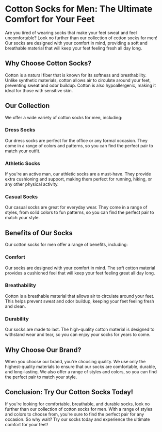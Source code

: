 # Cotton Socks for Men: The Ultimate Comfort for Your Feet

Are you tired of wearing socks that make your feet sweat and feel uncomfortable? Look no further than our collection of cotton socks for men! Our socks are designed with your comfort in mind, providing a soft and breathable material that will keep your feet feeling fresh all day long.

## Why Choose Cotton Socks?

Cotton is a natural fiber that is known for its softness and breathability. Unlike synthetic materials, cotton allows air to circulate around your feet, preventing sweat and odor buildup. Cotton is also hypoallergenic, making it ideal for those with sensitive skin.

## Our Collection

We offer a wide variety of cotton socks for men, including:

### Dress Socks

Our dress socks are perfect for the office or any formal occasion. They come in a range of colors and patterns, so you can find the perfect pair to match your outfit.

### Athletic Socks

If you're an active man, our athletic socks are a must-have. They provide extra cushioning and support, making them perfect for running, hiking, or any other physical activity.

### Casual Socks

Our casual socks are great for everyday wear. They come in a range of styles, from solid colors to fun patterns, so you can find the perfect pair to match your style.

## Benefits of Our Socks

Our cotton socks for men offer a range of benefits, including:

### Comfort

Our socks are designed with your comfort in mind. The soft cotton material provides a cushioned feel that will keep your feet feeling great all day long.

### Breathability

Cotton is a breathable material that allows air to circulate around your feet. This helps prevent sweat and odor buildup, keeping your feet feeling fresh and clean.

### Durability

Our socks are made to last. The high-quality cotton material is designed to withstand wear and tear, so you can enjoy your socks for years to come.

## Why Choose Our Brand?

When you choose our brand, you're choosing quality. We use only the highest-quality materials to ensure that our socks are comfortable, durable, and long-lasting. We also offer a range of styles and colors, so you can find the perfect pair to match your style.

## Conclusion: Try Our Cotton Socks Today!

If you're looking for comfortable, breathable, and durable socks, look no further than our collection of cotton socks for men. With a range of styles and colors to choose from, you're sure to find the perfect pair for any occasion. So why wait? Try our socks today and experience the ultimate comfort for your feet!